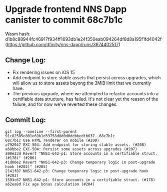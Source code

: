 # Upgrade frontend NNS Dapp canister to commit 68c7b1c

Wasm hash: d1b8c88944fc46917f934ff1693db1e24f350eab094264df8d8a195f1fd4042f (https://github.com/dfinity/nns-dapp/runs/3674402517)

## Change Log:

* Fix rendering issues on iOS 15
* Add endpoint to store stable assets that persist across upgrades, which will allow us to store assets beyong the 3MiB limit that we currently have.
* The previous upgrade, where we attempted to refactor accounts into a certifiable data structure, has failed. It's not clear yet the reason of the failure, and for now we've reverted these changes.

## Commit Log:

```
git log --oneline --first-parent 91c82505e801e69b1d33758d8d0d0ddbbedfb637..68c7b1c
68c7b1c Use HTML renderer on mobile (#209)
a792047 EXC-504: Add endpoint for storing stable assets. (#208)
a68bbe2 EXC-504: Persist some assets across upgrades (#207)
a90e23d Revert "NNS1-642-p1: Store accounts in a certifiable struct. (#178)" (#206)
41d00e2 Revert "NNS1-642-p3: Change temporary logic in post-upgrade hook (#202)" (#205)
2141f87 NNS1-642-p3: Change temporary logic in post-upgrade hook (#202)
1593c67 NNS1-642-p1: Store accounts in a certifiable struct. (#178)
a62ea8d Fix age bonus calculation (#204)
```
